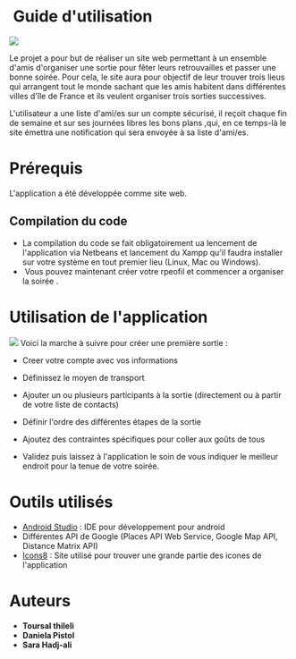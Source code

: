 #  Guide d'utilisation 

 <img src="https://github.com/danielapistol/TeamA-GLA/blob/master/images%20du%20site/Capture%20du%202018-05-22%2000:56:40.png"></img>

Le projet a pour but de réaliser un site web permettant à un ensemble d'amis d'organiser une sortie pour fêter leurs retrouvailles et passer une bonne soirée. Pour cela, le site aura pour objectif de leur trouver trois lieus qui arrangent tout le monde sachant que les amis habitent dans différentes villes d'île de France et ils veulent organiser trois sorties successives.

L'utilisateur a une liste d'ami/es sur un compte sécurisé, il reçoit chaque fin de semaine et sur ses journées libres les bons plans ,qui, en ce temps-là le site émettra une notification qui sera envoyée à sa liste d'ami/es.
  

# Prérequis

L'application a été développée comme site web.


## Compilation du code
* La compilation du code se fait obligatoirement ua lencement de l'application via Netbeans et lancement du Xampp qu'il faudra installer sur votre système  en tout premier lieu (Linux, Mac ou Windows).
*  Vous pouvez maintenant créer  votre rpeofil et commencer a organiser la soirée .

# Utilisation de l'application
 <img src="https://github.com/danielapistol/TeamA-GLA/blob/master/images%20du%20site/Capture.png"></img>
Voici la marche à suivre pour créer une première sortie :

* Creer votre compte avec vos informations 
 <img src=""></img>
 
 
* Définissez le moyen de transport
* Ajouter un ou plusieurs participants à la sortie (directement ou à partir de votre liste de contacts)
* Définir l'ordre des différentes étapes de la sortie
* Ajoutez des contraintes spécifiques pour coller aux goûts de tous
* Validez puis laissez à l'application le soin de vous indiquer le meilleur endroit pour la tenue de votre soirée.

# Outils utilisés

* [Android Studio](https://developer.android.com/studio/index.html) : IDE pour développement pour android
* Différentes API de Google (Places API Web Service, Google Map API, Distance Matrix API)
* [Icons8](https://icons8.com/) : Site utilisé pour trouver une grande partie des icones de l'application

# Auteurs

* **Toursal thileli**
* **Daniela Pistol**
* **Sara Hadj-ali**
